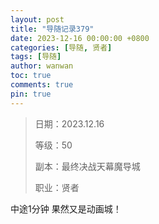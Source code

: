 ```yaml
---
layout: post
title: "导随记录379"
date: 2023-12-16 00:00:00 +0800
categories: [导随, 贤者]
tags: [导随]
author: wanwan
toc: true
comments: true
pin: true
---
```

> 日期：2023.12.16
>
> 等级：50
>
> 副本：最终决战天幕魔导城
>
> 职业：贤者

中途1分钟 果然又是动画城！
